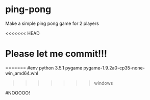 # ping-pong
Make a simple ping pong game for 2 players

<<<<<<< HEAD
# Please let me commit!!!
=======
#env
python 3.5.1
pygame pygame-1.9.2a0-cp35-none-win_amd64.whl
>>>>>>> windows

#NOOOOO!
